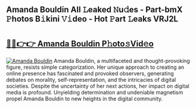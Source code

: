 ## Amanda Bouldin All 𝙻eaked 𝙽u𝚍es - Part-bmX 𝙿hotos B𝚒kini 𝚅𝚒deo - Hot 𝙿art 𝙻eaks VRJ2L

# <h2><a href="http://ld4y0d.urlbe.top/?page=Amanda+Bouldin">🔗🔗👉👉 Amanda Bouldin P𝚑oto𝚜Vid𝚎o</a></h2>

[![Amanda Bouldin](https://i.imgur.com/eBuTRDB.gif)](http://ld4y0d.urlbe.top/?page=Amanda+Bouldin)
Amanda Bouldin, a multifaceted and thought-provoking figure, resists simple categorization. Her unique approach to creating an online presence has fascinated and provoked observers, generating debates on morality, self-representation, and the intricacies of digital societies. Despite the uncertainty of her next actions, her impact on digital media is profound. Unyielding determination and undeniable magnetism propel Amanda Bouldin to new heights in the digital community.
